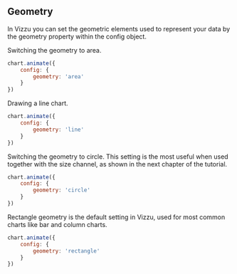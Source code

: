 ## Geometry

In Vizzu you can set the geometric elements used to represent your data by the 
geometry property within the config object. 

Switching the geometry to area.

```javascript { "title": "Geometry: area" }
chart.animate({
	config: {
		geometry: 'area'
	}
})
```

Drawing a line chart.

```javascript { "title": "Geometry: line" }
chart.animate({
	config: {
		geometry: 'line'
	}
})
```

Switching the geometry to circle. This setting is the most useful when used 
together with the size channel, as shown in the next chapter of the tutorial.

```javascript { "title": "Geometry: circle" }
chart.animate({
	config: {
		geometry: 'circle'
	}
})
```

Rectangle geometry is the default setting in Vizzu, used for most common charts 
like bar and column charts.

```javascript { "title": "Geometry: rectangle - default" }
chart.animate({
	config: {
		geometry: 'rectangle'
	}
})
```
